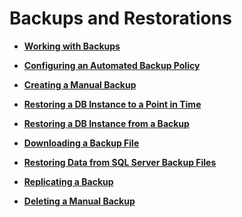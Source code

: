 # Backups and Restorations<a name="rds_sqlserver_05_0034"></a>

-   **[Working with Backups](working-with-backups-100.md)**  

-   **[Configuring an Automated Backup Policy](configuring-an-automated-backup-policy-101.md)**  

-   **[Creating a Manual Backup](creating-a-manual-backup-102.md)**  

-   **[Restoring a DB Instance to a Point in Time](restoring-a-db-instance-to-a-point-in-time-103.md)**  

-   **[Restoring a DB Instance from a Backup](restoring-a-db-instance-from-a-backup-104.md)**  

-   **[Downloading a Backup File](downloading-a-backup-file-105.md)**  

-   **[Restoring Data from SQL Server Backup Files](restoring-data-from-sql-server-backup-files.md)**  

-   **[Replicating a Backup](replicating-a-backup-106.md)**  

-   **[Deleting a Manual Backup](deleting-a-manual-backup-107.md)**  


